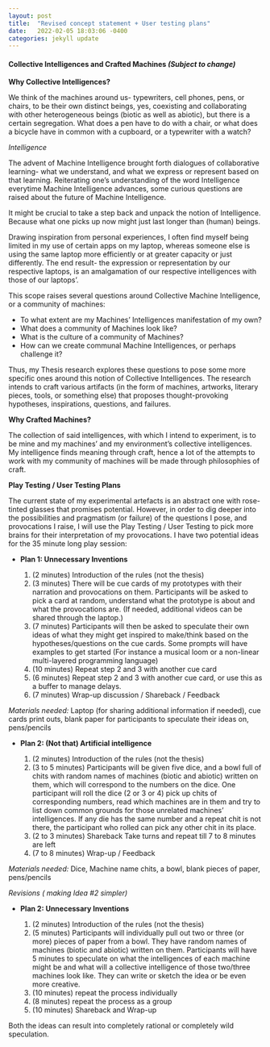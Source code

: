 ```yaml
---
layout: post
title:  "Revised concept statement + User testing plans"
date:   2022-02-05 18:03:06 -0400
categories: jekyll update
---
```


#### Collective Intelligences and Crafted Machines  _(Subject to change)_

**Why Collective Intelligences?**

We think of the machines around us- typewriters, cell phones, pens, or chairs, to be their own distinct beings, yes, coexisting and collaborating with other heterogeneous beings (biotic as well as abiotic), but there is a certain segregation. What does a pen have to do with a chair, or what does a bicycle have in common with a cupboard, or a typewriter with a watch? 

_Intelligence_

The advent of Machine Intelligence brought forth dialogues of collaborative learning- what we understand, and what we express or represent based on that learning. Reiterating one’s understanding of the word Intelligence everytime Machine Intelligence advances, some curious questions are raised about the future of Machine Intelligence. 

It might be crucial to take a step back and unpack the notion of Intelligence. Because what one picks up now might just last longer than (human) beings. 

Drawing inspiration from personal experiences, I often find myself being limited in my use of certain apps on my laptop, whereas someone else is using the same laptop more efficiently or at greater capacity or just differently. The end result- the expression or representation by our respective laptops, is an amalgamation of our respective intelligences with those of our laptops’.

This scope raises several questions around Collective Machine Intelligence, or a community of machines:
- To what extent are my Machines’ Intelligences manifestation of my own?
- What does a community of Machines look like?
- What is the culture of a community of Machines?
- How can we create communal Machine Intelligences, or perhaps challenge it?

Thus, my Thesis research explores these questions to pose some more specific ones around this notion of Collective Intelligences. The research intends to craft various artifacts (in the form of machines, artworks, literary pieces, tools, or something else) that proposes thought-provoking hypotheses, inspirations, questions, and failures. 

**Why Crafted Machines?**

The collection of said intelligences, with which I intend to experiment, is to be mine and my machines’ and my environment’s collective intelligences. My intelligence finds meaning through craft, hence a lot of the attempts to work with my community of machines will be made through philosophies of craft. 

**Play Testing / User Testing Plans**

The current state of my experimental artefacts is an abstract one with rose-tinted glasses that promises potential. However, in order to dig deeper into the possibilities and pragmatism (or failure) of the questions I pose, and provocations I raise, I will use the Play Testing / User Testing to pick more brains for their interpretation of my provocations. 
I have two potential ideas for the 35 minute long play session:

- **Plan 1: Unnecessary Inventions**

	1. (2 minutes) Introduction of the rules (not the thesis) 
	2. (3 minutes) There will be cue cards of my prototypes with their narration and provocations on them. Participants will be asked to pick a card at random, understand what the prototype is about and what the provocations are. (If needed, additional videos can be shared through the laptop.)
	3. (7 minutes) Participants will then be asked to speculate their own ideas of what they might get inspired to make/think based on the hypotheses/questions on the cue cards. Some prompts will have examples to get started (For instance a musical loom or a non-linear multi-layered programming language)
	4. (10 minutes) Repeat step 2 and 3 with another cue card
	5. (6 minutes) Repeat step 2 and 3 with another cue card, or use this as a buffer to manage delays. 
	6. (7 minutes) Wrap-up discussion / Shareback / Feedback

_Materials needed:_
	Laptop (for sharing additional information if needed), cue cards print outs, blank paper for participants to speculate their ideas on, pens/pencils


- **Plan 2: (Not that) Artificial intelligence**

	1. (2 minutes) Introduction of the rules (not the thesis) 
	2. (3 to 5 minutes) Participants will be given five dice, and a bowl full of chits with random names of machines (biotic and abiotic) written on them, which will correspond to the numbers on the dice. One participant will roll the dice (2 or 3 or 4) pick up chits of corresponding numbers, read which machines are in them and try to list down common grounds for those unrelated machines’ intelligences. If any die has the same number and a repeat chit is not there, the participant who rolled can pick any other chit in its place.
	3. (2 to 3 minutes) Shareback
	Take turns and repeat till 7 to 8 minutes are left
	4. (7 to 8 minutes) Wrap-up / Feedback

_Materials needed:_
	Dice, Machine name chits, a bowl, blank pieces of paper, pens/pencils

_Revisions ( making Idea #2 simpler)_
- **Plan 2: Unnecessary Inventions**

	1. (2 minutes) Introduction of the rules (not the thesis)
	2. (5 minutes) Participants will individually pull out two or three (or more) pieces of paper from a bowl. They have random names of machines (biotic and abiotic) written on them. Participants will have 5 minutes to speculate on what the intelligences of each machine might be and what will a collective intelligence of those two/three machines look like. They can write or sketch the idea or be even more creative.
	3. (10 minutes) repeat the process individually
	4. (8 minutes) repeat the process as a group
	5. (10 minutes) Shareback and Wrap-up


Both the ideas can result into completely rational or completely wild speculation.
